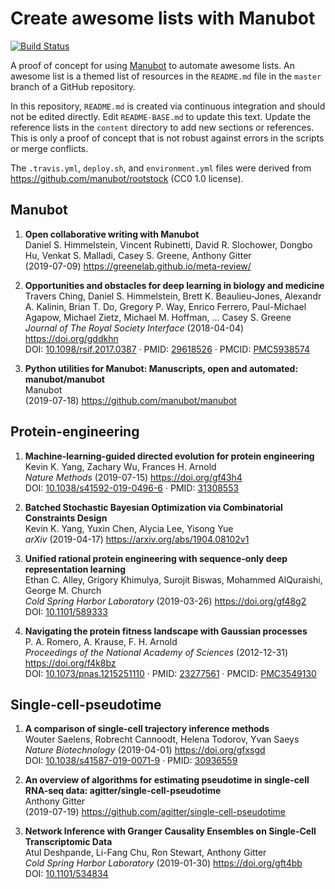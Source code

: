 # Create awesome lists with Manubot
[![Build Status](https://travis-ci.com/agitter/manubot-awesome-list.svg?branch=master)](https://travis-ci.com/agitter/manubot-awesome-list)

A proof of concept for using [Manubot](http://manubot.org) to automate awesome lists.
An awesome list is a themed list of resources in the `README.md` file in the `master` branch of a GitHub repository.

In this repository, `README.md` is created via continuous integration and should not be edited directly.
Edit `README-BASE.md` to update this text.
Update the reference lists in the `content` directory to add new sections or references.
This is only a proof of concept that is not robust against errors in the scripts or merge conflicts.

The `.travis.yml`, `deploy.sh`, and `environment.yml` files were derived from <https://github.com/manubot/rootstock> (CC0 1.0 license).
## Manubot
1. **Open collaborative writing with Manubot**  
Daniel S. Himmelstein, Vincent Rubinetti, David R. Slochower, Dongbo Hu, Venkat S. Malladi, Casey S. Greene, Anthony Gitter  
(2019-07-09) <https://greenelab.github.io/meta-review/>

2. **Opportunities and obstacles for deep learning in biology and medicine**  
Travers Ching, Daniel S. Himmelstein, Brett K. Beaulieu-Jones, Alexandr A. Kalinin, Brian T. Do, Gregory P. Way, Enrico Ferrero, Paul-Michael Agapow, Michael Zietz, Michael M. Hoffman, … Casey S. Greene  
*Journal of The Royal Society Interface* (2018-04-04) <https://doi.org/gddkhn>  
DOI: [10.1098/rsif.2017.0387](https://doi.org/10.1098/rsif.2017.0387) · PMID: [29618526](https://www.ncbi.nlm.nih.gov/pubmed/29618526) · PMCID: [PMC5938574](https://www.ncbi.nlm.nih.gov/pmc/articles/PMC5938574)

3. **Python utilities for Manubot: Manuscripts, open and automated: manubot/manubot**  
Manubot  
(2019-07-18) <https://github.com/manubot/manubot>


## Protein-engineering
1. **Machine-learning-guided directed evolution for protein engineering**  
Kevin K. Yang, Zachary Wu, Frances H. Arnold  
*Nature Methods* (2019-07-15) <https://doi.org/gf43h4>  
DOI: [10.1038/s41592-019-0496-6](https://doi.org/10.1038/s41592-019-0496-6) · PMID: [31308553](https://www.ncbi.nlm.nih.gov/pubmed/31308553)

2. **Batched Stochastic Bayesian Optimization via Combinatorial Constraints Design**  
Kevin K. Yang, Yuxin Chen, Alycia Lee, Yisong Yue  
*arXiv* (2019-04-17) <https://arxiv.org/abs/1904.08102v1>

3. **Unified rational protein engineering with sequence-only deep representation learning**  
Ethan C. Alley, Grigory Khimulya, Surojit Biswas, Mohammed AlQuraishi, George M. Church  
*Cold Spring Harbor Laboratory* (2019-03-26) <https://doi.org/gf48g2>  
DOI: [10.1101/589333](https://doi.org/10.1101/589333)

4. **Navigating the protein fitness landscape with Gaussian processes**  
P. A. Romero, A. Krause, F. H. Arnold  
*Proceedings of the National Academy of Sciences* (2012-12-31) <https://doi.org/f4k8bz>  
DOI: [10.1073/pnas.1215251110](https://doi.org/10.1073/pnas.1215251110) · PMID: [23277561](https://www.ncbi.nlm.nih.gov/pubmed/23277561) · PMCID: [PMC3549130](https://www.ncbi.nlm.nih.gov/pmc/articles/PMC3549130)


## Single-cell-pseudotime
1. **A comparison of single-cell trajectory inference methods**  
Wouter Saelens, Robrecht Cannoodt, Helena Todorov, Yvan Saeys  
*Nature Biotechnology* (2019-04-01) <https://doi.org/gfxsgd>  
DOI: [10.1038/s41587-019-0071-9](https://doi.org/10.1038/s41587-019-0071-9) · PMID: [30936559](https://www.ncbi.nlm.nih.gov/pubmed/30936559)

2. **An overview of algorithms for estimating pseudotime in single-cell RNA-seq data: agitter/single-cell-pseudotime**  
Anthony Gitter  
(2019-07-19) <https://github.com/agitter/single-cell-pseudotime>

3. **Network Inference with Granger Causality Ensembles on Single-Cell Transcriptomic Data**  
Atul Deshpande, Li-Fang Chu, Ron Stewart, Anthony Gitter  
*Cold Spring Harbor Laboratory* (2019-01-30) <https://doi.org/gft4bb>  
DOI: [10.1101/534834](https://doi.org/10.1101/534834)



